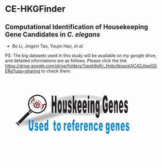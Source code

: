 
# CE-HKGFinder

## Computational Identification of Housekeeping Gene Candidates in *C. elegans*

- Bo Li, Jingxin Tao, Youjin Hao, *et al.* 

PS: The big datasets used in this study will be available on my google drive, and detailed informations are as follows. Please click the link 
<https://drive.google.com/drive/folders/1zesh6xKr_Hobc6pseqUjC42JtpeGGERq?usp=sharing> to check them. 

<img src = "Image/hkfinder.png" width = "1000" align = "middle">